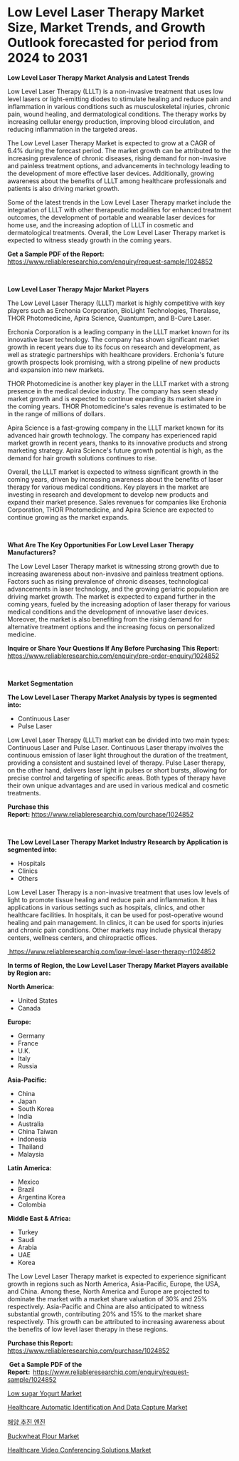 <p><h1>Low Level Laser Therapy Market Size, Market Trends, and Growth Outlook forecasted for period from 2024 to 2031</h1></p><p><strong>Low Level Laser Therapy Market Analysis and Latest Trends</strong></p>
<p><p>Low Level Laser Therapy (LLLT) is a non-invasive treatment that uses low level lasers or light-emitting diodes to stimulate healing and reduce pain and inflammation in various conditions such as musculoskeletal injuries, chronic pain, wound healing, and dermatological conditions. The therapy works by increasing cellular energy production, improving blood circulation, and reducing inflammation in the targeted areas.</p><p>The Low Level Laser Therapy Market is expected to grow at a CAGR of 6.4% during the forecast period. The market growth can be attributed to the increasing prevalence of chronic diseases, rising demand for non-invasive and painless treatment options, and advancements in technology leading to the development of more effective laser devices. Additionally, growing awareness about the benefits of LLLT among healthcare professionals and patients is also driving market growth.</p><p>Some of the latest trends in the Low Level Laser Therapy market include the integration of LLLT with other therapeutic modalities for enhanced treatment outcomes, the development of portable and wearable laser devices for home use, and the increasing adoption of LLLT in cosmetic and dermatological treatments. Overall, the Low Level Laser Therapy market is expected to witness steady growth in the coming years.</p></p>
<p><strong>Get a Sample PDF of the Report:&nbsp;</strong> <a href="https://www.reliableresearchiq.com/enquiry/request-sample/1024852">https://www.reliableresearchiq.com/enquiry/request-sample/1024852</a></p>
<p>&nbsp;</p>
<p><strong>Low Level Laser Therapy Major Market Players</strong></p>
<p><p>The Low Level Laser Therapy (LLLT) market is highly competitive with key players such as Erchonia Corporation, BioLight Technologies, Theralase, THOR Photomedicine, Apira Science, Quantumpm, and B-Cure Laser. </p><p>Erchonia Corporation is a leading company in the LLLT market known for its innovative laser technology. The company has shown significant market growth in recent years due to its focus on research and development, as well as strategic partnerships with healthcare providers. Erchonia's future growth prospects look promising, with a strong pipeline of new products and expansion into new markets.</p><p>THOR Photomedicine is another key player in the LLLT market with a strong presence in the medical device industry. The company has seen steady market growth and is expected to continue expanding its market share in the coming years. THOR Photomedicine's sales revenue is estimated to be in the range of millions of dollars.</p><p>Apira Science is a fast-growing company in the LLLT market known for its advanced hair growth technology. The company has experienced rapid market growth in recent years, thanks to its innovative products and strong marketing strategy. Apira Science's future growth potential is high, as the demand for hair growth solutions continues to rise.</p><p>Overall, the LLLT market is expected to witness significant growth in the coming years, driven by increasing awareness about the benefits of laser therapy for various medical conditions. Key players in the market are investing in research and development to develop new products and expand their market presence. Sales revenues for companies like Erchonia Corporation, THOR Photomedicine, and Apira Science are expected to continue growing as the market expands.</p></p>
<p>&nbsp;</p>
<p><strong>What Are The Key Opportunities For Low Level Laser Therapy Manufacturers?</strong></p>
<p><p>The Low Level Laser Therapy market is witnessing strong growth due to increasing awareness about non-invasive and painless treatment options. Factors such as rising prevalence of chronic diseases, technological advancements in laser technology, and the growing geriatric population are driving market growth. The market is expected to expand further in the coming years, fueled by the increasing adoption of laser therapy for various medical conditions and the development of innovative laser devices. Moreover, the market is also benefiting from the rising demand for alternative treatment options and the increasing focus on personalized medicine.</p></p>
<p><strong>Inquire or Share Your Questions If Any Before Purchasing This Report:</strong> <a href="https://www.reliableresearchiq.com/enquiry/pre-order-enquiry/1024852">https://www.reliableresearchiq.com/enquiry/pre-order-enquiry/1024852</a></p>
<p>&nbsp;</p>
<p><strong>Market Segmentation</strong></p>
<p><strong>The Low Level Laser Therapy Market Analysis by types is segmented into:</strong></p>
<p><ul><li>Continuous Laser</li><li>Pulse Laser</li></ul></p>
<p><p>Low Level Laser Therapy (LLLT) market can be divided into two main types: Continuous Laser and Pulse Laser. Continuous Laser therapy involves the continuous emission of laser light throughout the duration of the treatment, providing a consistent and sustained level of therapy. Pulse Laser therapy, on the other hand, delivers laser light in pulses or short bursts, allowing for precise control and targeting of specific areas. Both types of therapy have their own unique advantages and are used in various medical and cosmetic treatments.</p></p>
<p><strong>Purchase this Report:&nbsp;</strong><a href="https://www.reliableresearchiq.com/purchase/1024852">https://www.reliableresearchiq.com/purchase/1024852</a></p>
<p>&nbsp;</p>
<p><strong>The Low Level Laser Therapy Market Industry Research by Application is segmented into:</strong></p>
<p><ul><li>Hospitals</li><li>Clinics</li><li>Others</li></ul></p>
<p><p>Low Level Laser Therapy is a non-invasive treatment that uses low levels of light to promote tissue healing and reduce pain and inflammation. It has applications in various settings such as hospitals, clinics, and other healthcare facilities. In hospitals, it can be used for post-operative wound healing and pain management. In clinics, it can be used for sports injuries and chronic pain conditions. Other markets may include physical therapy centers, wellness centers, and chiropractic offices.</p></p>
<p><a href="https://www.reliableresearchiq.com/low-level-laser-therapy-r1024852">&nbsp;https://www.reliableresearchiq.com/low-level-laser-therapy-r1024852</a></p>
<p><strong>In terms of Region, the Low Level Laser Therapy Market Players available by Region are:</strong></p>
<p>
    <p> <strong> North America: </strong>
        <ul>
            <li>United States</li>
            <li>Canada</li>
        </ul>
        </p> 
    <p> <strong> Europe: </strong>
        <ul>
            <li>Germany</li>
            <li>France</li>
            <li>U.K.</li>
            <li>Italy</li>
            <li>Russia</li>
        </ul>
        </p> 
    <p> <strong> Asia-Pacific: </strong>
        <ul>
            <li>China</li>
            <li>Japan</li>
            <li>South Korea</li>
            <li>India</li>
            <li>Australia</li>
            <li>China Taiwan</li>
            <li>Indonesia</li>
            <li>Thailand</li>
            <li>Malaysia</li>
        </ul>
        </p> 
    <p> <strong> Latin America: </strong>
        <ul>
            <li>Mexico</li>
            <li>Brazil</li>
            <li>Argentina Korea</li>
            <li>Colombia</li>
        </ul>
        </p> 
    <p> <strong> Middle East & Africa: </strong>
        <ul>
            <li>Turkey</li>
            <li>Saudi</li>
            <li>Arabia</li>
            <li>UAE</li>
            <li>Korea</li>
        </ul>
    </p>
    </p>
<p><p>The Low Level Laser Therapy market is expected to experience significant growth in regions such as North America, Asia-Pacific, Europe, the USA, and China. Among these, North America and Europe are projected to dominate the market with a market share valuation of 30% and 25% respectively. Asia-Pacific and China are also anticipated to witness substantial growth, contributing 20% and 15% to the market share respectively. This growth can be attributed to increasing awareness about the benefits of low level laser therapy in these regions.</p></p>
<p><strong>Purchase this Report: </strong><a href="https://www.reliableresearchiq.com/purchase/1024852">https://www.reliableresearchiq.com/purchase/1024852</a></p>
<p>&nbsp;<strong>Get a Sample PDF of the Report:&nbsp;&nbsp;</strong><a href="https://www.reliableresearchiq.com/enquiry/request-sample/1024852">https://www.reliableresearchiq.com/enquiry/request-sample/1024852</a></p>
<p><strong></strong></p>
<p><p><a href="https://medium.com/@babymorar/exploring-low-sugar-yogurt-market-dynamics-global-trends-and-future-growth-prospects-2024-2031-68a8b94edaa6">Low sugar Yogurt Market</a></p><p><a href="https://github.com/gamblestampleyjenny50m5sl6/Market-Research-Report-List-3/blob/main/healthcare-automatic-identification-and-data-capture-market.md">Healthcare Automatic Identification And Data Capture Market</a></p><p><a href="https://github.com/vss5505pa7z1p/Market-Research-Report-List-3/blob/main/774333178296.md">해양 추진 엔진</a></p><p><a href="https://medium.com/@billyrice626/global-buckwheat-flour-market-size-share-analysis-by-product-type-by-application-by-region-1570e065a1c4">Buckwheat Flour Market</a></p><p><a href="https://github.com/nicholepatriciadoylenwnrjr0/Market-Research-Report-List-3/blob/main/healthcare-video-conferencing-solutions-market.md">Healthcare Video Conferencing Solutions Market</a></p></p>